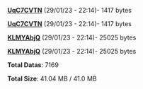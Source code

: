 [**UqC7CVTN**](/data/UqC7CVTN.txt) (29/01/23 - 22:14)- 1417 bytes

[**UqC7CVTN**](/data/UqC7CVTN.txt) (29/01/23 - 22:14)- 1417 bytes

[**KLMYAbjQ**](/data/KLMYAbjQ.txt) (29/01/23 - 22:14)- 25025 bytes

[**KLMYAbjQ**](/data/KLMYAbjQ.txt) (29/01/23 - 22:14)- 25025 bytes

**Total Datas**: 7169

**Total Size**: 41.04 MB / 41.0 MB